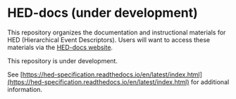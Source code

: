 
# HED-docs (under development)

This repository organizes the documentation and instructional materials for 
HED (Hierarchical Event Descriptors). Users will want to access these materials 
via the [HED-docs website](hed-docs.readthedocs.io/en/latest/).

This repository is under development.  

See [https://hed-specification.readthedocs.io/en/latest/index.html](https://hed-specification.readthedocs.io/en/latest/index.html) 
for additional information.
